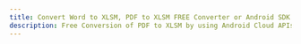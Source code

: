 ---title: Convert Word to XLSM, PDF to XLSM FREE Converter or Android SDKdescription: Free Conversion of PDF to XLSM by using Android Cloud APIs & SDKs. Also Create, Edit & Render Microsoft Word & OpenOffice documents in the Cloud.---